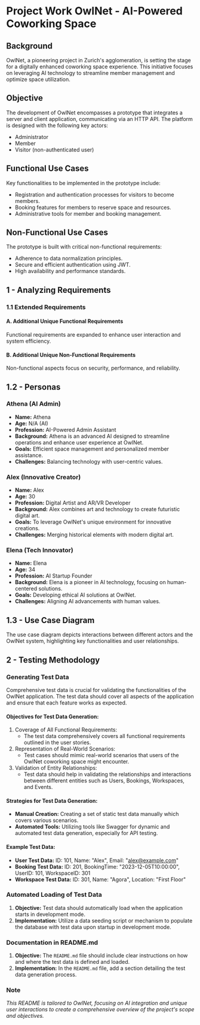 # Project Work OwlNet - AI-Powered Coworking Space

## Background

OwlNet, a pioneering project in Zurich's agglomeration, is setting the stage for a digitally enhanced coworking space experience. This initiative focuses on leveraging AI technology to streamline member management and optimize space utilization.

## Objective

The development of OwlNet encompasses a prototype that integrates a server and client application, communicating via an HTTP API. The platform is designed with the following key actors:

- Administrator
- Member
- Visitor (non-authenticated user)

## Functional Use Cases

Key functionalities to be implemented in the prototype include:

- Registration and authentication processes for visitors to become members.
- Booking features for members to reserve space and resources.
- Administrative tools for member and booking management.

## Non-Functional Use Cases

The prototype is built with critical non-functional requirements:

- Adherence to data normalization principles.
- Secure and efficient authentication using JWT.
- High availability and performance standards.

## 1 - Analyzing Requirements

### 1.1 Extended Requirements

#### A. Additional Unique Functional Requirements

Functional requirements are expanded to enhance user interaction and system efficiency.

#### B. Additional Unique Non-Functional Requirements

Non-functional aspects focus on security, performance, and reliability.

## 1.2 - Personas

### Athena (AI Admin)

- **Name:** Athena
- **Age:** N/A (AI)
- **Profession:** AI-Powered Admin Assistant
- **Background:** Athena is an advanced AI designed to streamline operations and enhance user experience at OwlNet.
- **Goals:** Efficient space management and personalized member assistance.
- **Challenges:** Balancing technology with user-centric values.

### Alex (Innovative Creator)

- **Name:** Alex
- **Age:** 30
- **Profession:** Digital Artist and AR/VR Developer
- **Background:** Alex combines art and technology to create futuristic digital art.
- **Goals:** To leverage OwlNet's unique environment for innovative creations.
- **Challenges:** Merging historical elements with modern digital art.

### Elena (Tech Innovator)

- **Name:** Elena
- **Age:** 34
- **Profession:** AI Startup Founder
- **Background:** Elena is a pioneer in AI technology, focusing on human-centered solutions.
- **Goals:** Developing ethical AI solutions at OwlNet.
- **Challenges:** Aligning AI advancements with human values.

## 1.3 - Use Case Diagram

The use case diagram depicts interactions between different actors and the OwlNet system, highlighting key functionalities and user relationships.

## 2 - Testing Methodology

### Generating Test Data

Comprehensive test data is crucial for validating the functionalities of the OwlNet application. The test data should cover all aspects of the application and ensure that each feature works as expected.

#### Objectives for Test Data Generation:

1. Coverage of All Functional Requirements:
   - The test data comprehensively covers all functional requirements outlined in the user stories.
2. Representation of Real-World Scenarios:
   - Test cases should mimic real-world scenarios that users of the OwlNet coworking space might encounter.
3. Validation of Entity Relationships:
   - Test data should help in validating the relationships and interactions between different entities such as Users, Bookings, Workspaces, and Events.

#### Strategies for Test Data Generation:

- **Manual Creation:** Creating a set of static test data manually which covers various scenarios.
- **Automated Tools:** Utilizing tools like Swagger for dynamic and automated test data generation, especially for API testing.

#### Example Test Data:

- **User Test Data:** ID: 101, Name: "Alex", Email: "[alex@example.com](mailto:alex@example.com)"
- **Booking Test Data:** ID: 201, BookingTime: "2023-12-05T10:00:00", UserID: 101, WorkspaceID: 301
- **Workspace Test Data:** ID: 301, Name: "Agora", Location: "First Floor"

### Automated Loading of Test Data

1. **Objective:** Test data should automatically load when the application starts in development mode.
2. **Implementation:** Utilize a data seeding script or mechanism to populate the database with test data upon startup in development mode.

### Documentation in README.md

1. **Objective:** The `README.md` file should include clear instructions on how and where the test data is defined and loaded.
2. **Implementation:** In the `README.md` file, add a section detailing the test data generation process.

### Note

*This README is tailored to OwlNet, focusing on AI integration and unique user interactions to create a comprehensive overview of the project's scope and objectives.*